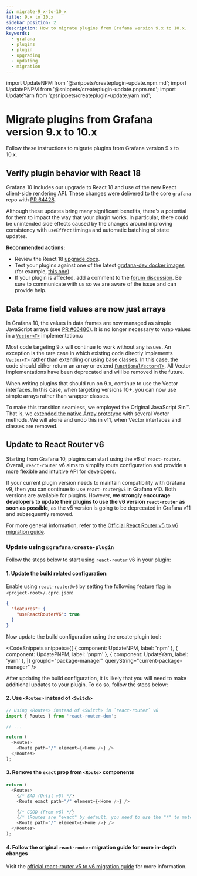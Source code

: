 ```yaml
---
id: migrate-9_x-to-10_x
title: 9.x to 10.x
sidebar_position: 2
description: How to migrate plugins from Grafana version 9.x to 10.x.
keywords:
  - grafana
  - plugins
  - plugin
  - upgrading
  - updating
  - migration
---
```


import UpdateNPM from '@snippets/createplugin-update.npm.md';
import UpdatePNPM from '@snippets/createplugin-update.pnpm.md';
import UpdateYarn from '@snippets/createplugin-update.yarn.md';

# Migrate plugins from Grafana version 9.x to 10.x

Follow these instructions to migrate plugins from Grafana version 9.x to 10.x.

## Verify plugin behavior with React 18

Grafana 10 includes our upgrade to React 18 and use of the new React client-side rendering API. These changes were delivered to the core `grafana` repo with [PR 64428](https://github.com/grafana/grafana/pull/64428).

Although these updates bring many significant benefits, there's a potential for them to impact the way that your plugin works. In particular, there could be unintended side effects caused by the changes around improving consistency with `useEffect` timings and automatic batching of state updates.

**Recommended actions:**

- Review the React 18 [upgrade docs](https://react.dev/blog/2022/03/08/react-18-upgrade-guide).
- Test your plugins against one of the latest [grafana-dev docker images](https://hub.docker.com/r/grafana/grafana-dev/tags?page=1) (for example, [this one](https://hub.docker.com/layers/grafana/grafana-dev/10.0.0-111404pre/images/sha256-ac78acf54b44bd2ce7e68b796b1df47030da7f35e53b02bc3eec3f4de05f780f?context=explore)).
- If your plugin is affected, add a comment to the [forum discussion](https://community.grafana.com/t/grafana-10-is-upgrading-to-react-18/86051). Be sure to communicate with us so we are aware of the issue and can provide help.

## Data frame field values are now just arrays

In Grafana 10, the values in data frames are now managed as simple JavaScript arrays (see [PR #66480](https://github.com/grafana/grafana/issues/66480)). It is no longer necessary to wrap values in a [`Vector<T>`](https://github.com/grafana/grafana/blob/v9.5.x/packages/grafana-data/src/types/vector.ts) implementation.c

Most code targeting 9.x will continue to work without any issues. An exception is the rare case in which existing code directly implements [`Vector<T>`](https://github.com/grafana/grafana/blob/v9.5.x/packages/grafana-data/src/types/vector.ts) rather than extending or using base classes. In this case, the code should either return an array or extend [`FunctionalVector<T>`](https://github.com/grafana/grafana/blob/v10.0.x/packages/grafana-data/src/vector/FunctionalVector.ts#L9). All Vector implementations have been deprecated and will be removed in the future.

When writing plugins that should run on 9.x, continue to use the Vector interfaces. In this case, when targeting versions 10+, you can now use simple arrays rather than wrapper classes.

To make this transition seamless, we employed the Original JavaScript Sin™. That is, we [extended the native Array prototype](https://github.com/grafana/grafana/blob/v10.0.x/packages/grafana-data/src/types/vector.ts) with several Vector methods. We will atone and undo this in v11, when Vector interfaces and classes are removed.

## Update to React Router v6

Starting from Grafana 10, plugins can start using the v6 of `react-router`. Overall, `react-router` v6 aims to simplify route configuration and provide a more flexible and intuitive API for developers.

If your current plugin version needs to maintain compatibility with Grafana v9, then you can continue to use `react-router@v5` in Grafana v10. Both versions are available for plugins. However, **we strongly encourage developers to update their plugins to use the v6 version `react-router` as soon as possible**, as the v5 version is going to be deprecated in Grafana v11 and subsequently removed.

For more general information, refer to the [Official React Router v5 to v6 migration guide](https://reactrouter.com/en/main/upgrading/v5).

### Update using `@grafana/create-plugin`

Follow the steps below to start using `react-router` v6 in your plugin:

#### 1. Update the build related configuration:

Enable using `react-router@v6` by setting the following feature flag in `<project-root>/.cprc.json`:

```json
{
  "features": {
    "useReactRouterV6": true
  }
}
```

Now update the build configuration using the create-plugin tool:

<CodeSnippets
snippets={[
{ component: UpdateNPM, label: 'npm' },
{ component: UpdatePNPM, label: 'pnpm' },
{ component: UpdateYarn, label: 'yarn' },
]}
groupId="package-manager"
queryString="current-package-manager"
/>

After updating the build configuration, it is likely that you will need to make additional updates to your plugin. To do so, follow the steps below:

#### 2. Use `<Routes>` instead of `<Switch>`

```typescript
// Using <Routes> instead of <Switch> in `react-router` v6
import { Routes } from 'react-router-dom';

// ...

return (
  <Routes>
    <Route path="/" element={<Home />} />
  </Routes>
);
```

#### 3. Remove the `exact` prop from `<Route>` components

```typescript
return (
  <Routes>
    {/* BAD (Until v5) */}
    <Route exact path="/" element={<Home />} />

    {/* GOOD (From v6) */}
    {/* (Routes are "exact" by default, you need to use the "*" to match sub-routes) */}
    <Route path="/" element={<Home />} />
  </Routes>
);
```

#### 4. Follow the original `react-router` migration guide for more in-depth changes

Visit the [official react-router v5 to v6 migration guide](https://reactrouter.com/en/main/upgrading/v5) for more information.
